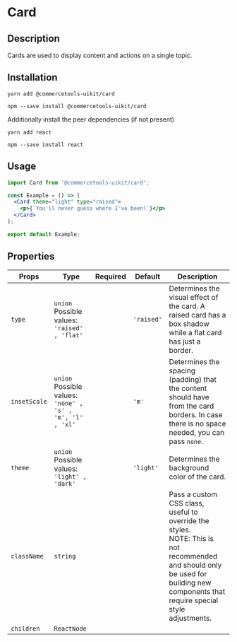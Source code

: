 <!-- THIS IS AN AUTOGENERATED FILE. DO NOT EDIT THIS FILE DIRECTLY. -->
<!-- This file is created by the `yarn generate-readme` script. -->

# Card

## Description

Cards are used to display content and actions on a single topic.

## Installation

```
yarn add @commercetools-uikit/card
```

```
npm --save install @commercetools-uikit/card
```

Additionally install the peer dependencies (if not present)

```
yarn add react
```

```
npm --save install react
```

## Usage

```jsx
import Card from '@commercetools-uikit/card';

const Example = () => (
  <Card theme="light" type="raised">
    <p>{`You'll never guess where I've been!`}</p>
  </Card>
);

export default Example;
```

## Properties

| Props        | Type                                                              | Required | Default    | Description                                                                                                                                                                                        |
| ------------ | ----------------------------------------------------------------- | :------: | ---------- | -------------------------------------------------------------------------------------------------------------------------------------------------------------------------------------------------- |
| `type`       | `union`<br/>Possible values:<br/>`'raised' , 'flat'`              |          | `'raised'` | Determines the visual effect of the card. A raised card has a box shadow while a flat card has just a border.                                                                                      |
| `insetScale` | `union`<br/>Possible values:<br/>`'none' , 's' , 'm', 'l' , 'xl'` |          | `'m'`      | Determines the spacing (padding) that the content should have from the card borders. In case there is no space needed, you can pass `none`.                                                        |
| `theme`      | `union`<br/>Possible values:<br/>`'light' , 'dark'`               |          | `'light'`  | Determines the background color of the card.                                                                                                                                                       |
| `className`  | `string`                                                          |          |            | Pass a custom CSS class, useful to override the styles.&#xA;<br>&#xA;NOTE: This is not recommended and should only be used for building new components&#xA;that require special style adjustments. |
| `children`   | `ReactNode`                                                       |          |            |                                                                                                                                                                                                    |
